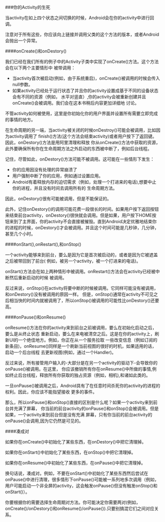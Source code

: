 ###你的Activity的生死

当activity在如上四个状态之间切换的时候，Android会在你的activity中进行回调。

注意对于所有这些，你应该向上链接并调用父类的这个方法的版本，或者Android会抛出一个异常。


####onCreate()和onDestory()

我们已经在我们所有的例子中的Activity子类中实现了onCreate()方法。这个方法会在以下两个主要情形中
被带调用：

* 当activity首次被启动(例如，由于系统重启)，onCreate()被调用的时候会传入null参数。
* 如果activity已经处于运行状态了并且你的activity设置成基于不同的设备状态会有不同的资源（例如，
   水平对竖直）,你的activity会被重新创建并且onCreate()会被调用。我们会在这本书稍后内容更加详细地
   讨论。
   
不管activity如何被使用，这里是你初始化你的用户界面并设置所有需要立即完成的事情的地方。

在生命周期的另一端，当activity被关闭的时候onDestroy()可能会被调用，比如因为activity调用了
finish()方法(这个方法会结束activity)或者用户按下了返回键。因此，onDestory()方法是用阿里清理和释放
你从onCreate()方法中获取的资源，此外要确保所有你在生命周期方法之外启动的东西被中断了，例如后台线程。

记住，尽管如此，onDestory()方法可能不被调用。这可能在一些情形下发生：

* 你的应用因没有处理的异常崩溃了
* 用户强制中断了你的应用，例如通过设置应用。
* Android有着释放内存的迫切需求（例如，处理一个打进来的电话),想要中止你的进程，并且没有时间去调用所有的
  生命周期方法。
  
因此，onDestory()很有可能被调用，但是不能保证的。


此外，记住onDestory()的调用可能花费一段很长的时间。如果用户按下返回按钮来结束前台activity，onDestory()很快就会调用。但是如果，用户按下HOME按钮来到了主界面，你的activity不会直接被摧毁。直到Android决定优雅地结束你的进程的时候，onDestory()才会被调用。并且这个时间可能是几秒钟，几分钟，甚至几个小时。

####onStart(),onRestart(),和onStop()

一个activity能够来到前台，要么是因为它是首次被启动的，或者是因为它被遮盖之后被带回到了前台(
例如，被另一个activity，被一个打进来的电话)。

onStart()方法会在如上两种情形中被调用。onRestart()方法会在activity已经被中断然后重新启动的时候
被调用。

反过来说，onStop()在activity将要中断的时候被调用。它同样可能没有被调用，和onDestory()没有被调用的原因一样。
但是，onStop()通常在activity不可见之后相当快的时间内就被调用了，所以onStop()被调用的可能性比onDestory()还要高。


####onPause()和onResume()

onResume()方法在你的activity来到前台之前被调用，要么在初始化启动之后，要么是从终止状态
重新启动，要么在来电被清空之后。这是在你的activity上，刷新UI的一个绝佳地方。例如，你正在从一个服务拉取
一些改变信息（例如订阅的新条目)，onResume()同样是一个刷新当前视图的很好的时机，如果适用的话，启动一个后台线程
去更新视图(例如，通过一个Handler)。

反过来说，所有接管用户输入的-大部分是在另一个activity的驱动下-会导致你的onPause()被调用。在这里，
你应该撤销所有你在onResume()中所做的事情,例如终止后台线程，释放所有你获取的独占资源（例如，相机),和诸如此类的。

一旦onPause()被调用之后，Android具有了在任意时间杀死你的activity的进程的权利。因此，你应该不能指望接收
更多的事件。

那么，所以onPause()和onStop()直接的区别是什么呢？如果一个activity来到前台并充满了屏幕，
你当前的前台activity的onPause()和onStop()会被调用。但是如果，一个activity来到前台但是没有充满
屏幕，只有你当前的前台activity的onPause()会调用,因为它仍然是可见的。

####凑成对

如果你在onCreate()中初始化了某些东西，在onDestory()中把它清理掉。

如果你在onStart()中初始化了某些东西，在onStop()中把它清理掉。

如果你在onResume()中初始化了某些东西，在onPause()中把它清理掉。

换句话说，凑成对。例如，不要在onStart()中初始化了某些东西然后尝试在onPause()中进行清理，很多情形下onPause()可能被一系列地多次调用（例如，用户可能启动一个非全屏的activity，这会触发onPause()但没有触发onStop()和onStart()）。

你要根据你的需要选择生命周期对方法。你可能决定你需要两对(例如，onCreate()/onDestory()和onResume()/onPause()).只要别搞混它们之间对应关系。










